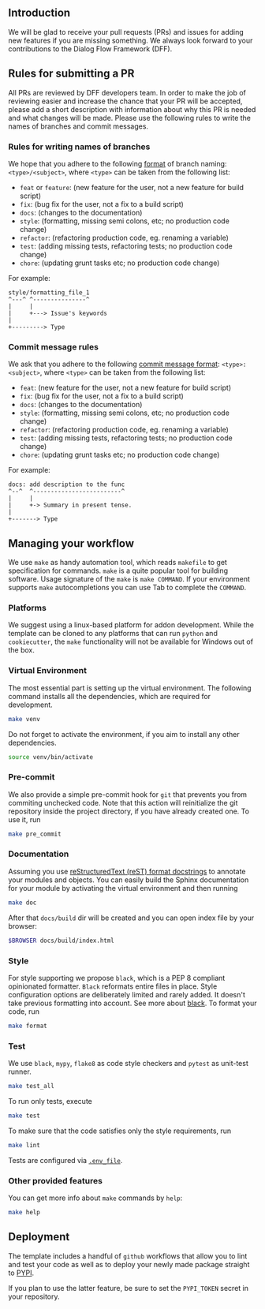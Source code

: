 ## Introduction
We will be glad to receive your pull requests (PRs) and issues for adding new features if you are missing something.
We always look forward to your contributions to the Dialog Flow Framework (DFF). 

## Rules for submitting a PR

All PRs are reviewed by DFF developers team.
In order to make the job of reviewing easier and increase the chance that your PR will be accepted,
please add a short description with information about why this PR is needed and what changes will be made.
Please use the following rules to write the names of branches and commit messages.

### Rules for writing names of branches

We hope that you adhere to the following
[format](https://gist.github.com/seunggabi/87f8c722d35cd07deb3f649d45a31082)
of branch naming: `<type>/<subject>`, where `<type>` can be taken from the following list:

- `feat` or `feature`: (new feature for the user, not a new feature for build script)
- `fix`: (bug fix for the user, not a fix to a build script)
- `docs`: (changes to the documentation)
- `style`: (formatting, missing semi colons, etc; no production code change)
- `refactor`: (refactoring production code, eg. renaming a variable)
- `test`: (adding missing tests, refactoring tests; no production code change)
- `chore`: (updating grunt tasks etc; no production code change)

For example:

```
style/formatting_file_1
^---^ ^---------------^
|     |
|     +---> Issue's keywords
|
+---------> Type
```

### Commit message rules

We ask that you adhere to the following
[commit message format](https://gist.github.com/joshbuchea/6f47e86d2510bce28f8e7f42ae84c716): `<type>: <subject>`,
where `<type>` can be taken from the following list:

- `feat`: (new feature for the user, not a new feature for build script)
- `fix`: (bug fix for the user, not a fix to a build script)
- `docs`: (changes to the documentation)
- `style`: (formatting, missing semi colons, etc; no production code change)
- `refactor`: (refactoring production code, eg. renaming a variable)
- `test`: (adding missing tests, refactoring tests; no production code change)
- `chore`: (updating grunt tasks etc; no production code change)

For example:

```
docs: add description to the func
^--^  ^-------------------------^
|     |
|     +-> Summary in present tense.
|
+-------> Type
```

## Managing your workflow
We use `make` as handy automation tool, which reads `makefile` to get specification for commands.
`make` is a quite popular tool for building software. Usage signature of the `make` is `make COMMAND`.
If your environment supports `make` autocompletions you can use Tab to complete the `COMMAND`.

### Platforms

We suggest using a linux-based platform for addon development.
While the template can be cloned to any platforms that can run `python` and `cookiecutter`,
the `make` functionality will not be available for Windows out of the box.

### Virtual Environment
The most essential part is setting up the virtual environment.
The following command installs all the dependencies, which are required for development.

```bash
make venv
```

Do not forget to activate the environment, if you aim to install any other dependencies.
```bash
source venv/bin/activate
```

### Pre-commit
We also provide a simple pre-commit hook for `git` that prevents you from commiting unchecked code. Note that this action will reinitialize the git repository inside the project directory, if you have already created one. To use it, run

```bash
make pre_commit
```

### Documentation
Assuming you use [reStructuredText (reST) format docstrings](https://sphinx-rtd-tutorial.readthedocs.io/en/latest/docstrings.html)
to annotate your modules and objects. You can easily build the Sphinx documentation for your module 
by activating the virtual environment and then running

```bash
make doc
```

After that `docs/build` dir will be created and you can open index file by your browser:

```bash
$BROWSER docs/build/index.html
```

### Style
For style supporting we propose `black`, which is a PEP 8 compliant opinionated formatter. `Black` reformats entire files in place. Style configuration options are deliberately limited and rarely added. It doesn't take previous formatting into account. See more about [black](https://github.com/psf/black). 
To format your code, run

```bash
make format
```

### Test
We use `black`, `mypy`, `flake8` as code style checkers and `pytest` as unit-test runner.
```bash
make test_all
```

To run only tests, execute
```bash
make test
```

To make sure that the code satisfies only the style requirements, run
```bash
make lint
```

Tests are configured via [`.env_file`](.env_file).

### Other provided features 
You can get more info about `make` commands by `help`:

```bash
make help
```

## Deployment

The template includes a handful of `github` workflows that allow you to lint and test your code as well as to deploy your newly made package straight to [PYPI](https://pypi.org/).

If you plan to use the latter feature, be sure to set the `PYPI_TOKEN` secret in your repository.
